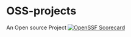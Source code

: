 # OSS-projects
An Open source Project
[![OpenSSF Scorecard](https://api.scorecard.dev/projects/github.com/{anshtripathi-bits}/{OSS-projects}/badge)](https://scorecard.dev/viewer/?uri=github.com/{anshtripathi-bits}/{OSS-projects})
